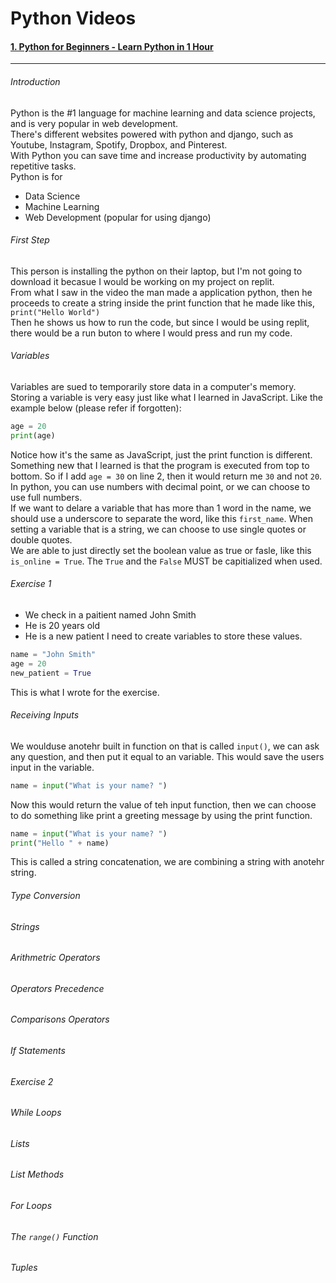 # Python Videos
#### [1. Python for Beginners - Learn Python in 1 Hour](www.youtube.com/watch?v=kqtD5dpn9C8)
---
###### Introduction 
Python is the #1 language for machine learning and data science projects, and is very popular in web development. <br>
There's different websites powered with python and django, such as Youtube, Instagram, Spotify, Dropbox, and Pinterest. <br> 
With Python you can save time and increase productivity by automating repetitive tasks. <br> 
Python is for 
- Data Science
- Machine Learning
- Web Development (popular for using django)

###### First Step
This person is installing the python on their laptop, but I'm not going to download it becasue I would be working on my project on replit. <br>
From what I saw in the video the man made a application python, then he proceeds to create a string inside the print function that he made like this, `print("Hello World")`<br> 
Then he shows us how to run the code, but since I would be using replit, there would be a run buton to where I would press and run my code. <br> 

###### Variables 
Variables are sued to temporarily store data in a computer's memory. Storing a variable is very easy just like what I learned in JavaScript. Like the example below (please refer if forgotten):
```python
age = 20
print(age)
```
Notice how it's the same as JavaScript, just the print function is different. Something new that I learned is that the program is executed from top to bottom. So if I add `age = 30` on line 2, then it would return me `30` and not `20`. <br> 
In python, you can use numbers with decimal point, or we can choose to use full numbers. <br> 
If we want to delare a variable that has more than 1 word in  the name, we should use a underscore to separate the word, like this `first_name`. When setting a variable that is a string, we can choose to use single quotes or double quotes. <br> 
We are able to just directly set the boolean value as true or fasle, like this `is_online = True`. The `True` and the `False` MUST be capitialized when used. 
###### Exercise 1 
* We check in a paitient named John Smith
* He is 20 years old
* He is a new patient
I need to create variables to store these values. 
```python
name = "John Smith"
age = 20
new_patient = True
```
This is what I wrote for the exercise. 
###### Receiving Inputs 
We woulduse anotehr built in function on that is called `input()`, we can ask any question, and then put it equal to an variable. This would save the users input in the variable. 
```python
name = input("What is your name? ")
```
Now this would return the value of teh input function, then we can choose to do something like print a greeting message by using the print function. 
```python
name = input("What is your name? ")
print("Hello " + name)
```
This is called a string concatenation, we are combining a string with anotehr string. 
###### Type Conversion 

###### Strings 
###### Arithmetric Operators 
###### Operators Precedence 
###### Comparisons Operators 
###### If Statements 
###### Exercise 2 
###### While Loops 
###### Lists 
###### List Methods 
###### For Loops 
###### The `range()` Function 
###### Tuples 




  










